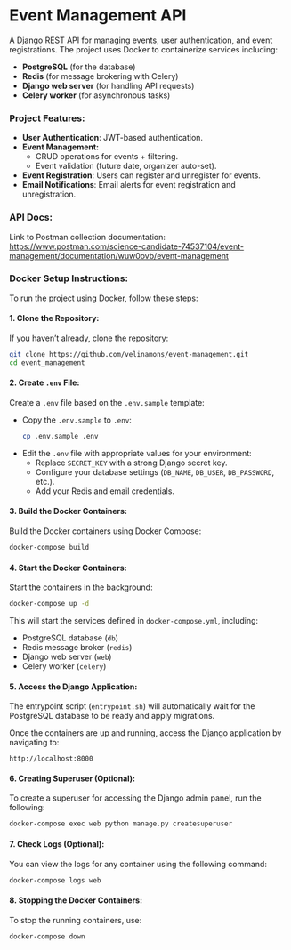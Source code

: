 # **Event Management API**

A Django REST API for managing events, user authentication, and event registrations. The project uses Docker to containerize services including:
- **PostgreSQL** (for the database)
- **Redis** (for message brokering with Celery)
- **Django web server** (for handling API requests)
- **Celery worker** (for asynchronous tasks)


### **Project Features:**
- **User Authentication**: JWT-based authentication.
- **Event Management:**
  - CRUD operations for events + filtering.
  - Event validation (future date, organizer auto-set).
- **Event Registration**: Users can register and unregister for events.
- **Email Notifications**: Email alerts for event registration and unregistration.


### **API Docs:**
Link to Postman collection documentation:
https://www.postman.com/science-candidate-74537104/event-management/documentation/wuw0ovb/event-management


### **Docker Setup Instructions:**

To run the project using Docker, follow these steps:

#### 1. **Clone the Repository:**
   If you haven’t already, clone the repository:
   ```bash
   git clone https://github.com/velinamons/event-management.git
   cd event_management
   ```

#### 2. **Create `.env` File:**
   Create a `.env` file based on the `.env.sample` template:
   - Copy the `.env.sample` to `.env`:
     ```bash
     cp .env.sample .env
     ```
   - Edit the `.env` file with appropriate values for your environment:
     - Replace `SECRET_KEY` with a strong Django secret key.
     - Configure your database settings (`DB_NAME`, `DB_USER`, `DB_PASSWORD`, etc.).
     - Add your Redis and email credentials.

#### 3. **Build the Docker Containers:**
   Build the Docker containers using Docker Compose:
   ```bash
   docker-compose build
   ```

#### 4. **Start the Docker Containers:**
   Start the containers in the background:
   ```bash
   docker-compose up -d
   ```
   This will start the services defined in `docker-compose.yml`, including:
   - PostgreSQL database (`db`)
   - Redis message broker (`redis`)
   - Django web server (`web`)
   - Celery worker (`celery`)

#### 5. **Access the Django Application:**
   The entrypoint script (`entrypoint.sh`) will automatically wait for the PostgreSQL database to be ready and apply migrations.

   Once the containers are up and running, access the Django application by navigating to:
   ```
   http://localhost:8000
   ```

#### 6. **Creating Superuser (Optional):**
   To create a superuser for accessing the Django admin panel, run the following:
   ```bash
   docker-compose exec web python manage.py createsuperuser
   ```

#### 7. **Check Logs (Optional):**
   You can view the logs for any container using the following command:
   ```bash
   docker-compose logs web
   ```

#### 8. **Stopping the Docker Containers:**
   To stop the running containers, use:
   ```bash
   docker-compose down
   ```

